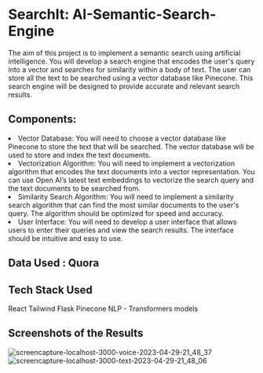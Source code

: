 # <b>SearchIt</b>: AI-Semantic-Search-Engine

The aim of this project is to implement a semantic search using artificial intelligence. You will develop a search engine that encodes the user's query into a vector and searches for similarity within a body of text. The user can store all the text to be searched using a vector database like Pinecone. This search engine will be designed to provide accurate and relevant search results.

## Components:
<li>Vector Database: You will need to choose a vector database like Pinecone to store the text that will be searched. The vector database will be used to store and index the text documents.</li>
<li>Vectorization Algorithm: You will need to implement a vectorization algorithm that encodes the text documents into a vector representation. You can use Open AI’s latest text embeddings to vectorize the search query and the text documents to be searched from.</li>
<li>Similarity Search Algorithm: You will need to implement a similarity search algorithm that can find the most similar documents to the user's query. The algorithm should be optimized for speed and accuracy.</li>
<li>User Interface: You will need to develop a user interface that allows users to enter their queries and view the search results. The interface should be intuitive and easy to use.</li>

## Data Used : <b>Quora</b>

## Tech Stack Used
 React Tailwind
 Flask
 Pinecone
 NLP - Transformers models
 
## Screenshots of the Results

![screencapture-localhost-3000-voice-2023-04-29-21_48_37](https://user-images.githubusercontent.com/87355988/235312682-b2d8a962-4626-48e2-99bb-3eb5f24b3259.png)
![screencapture-localhost-3000-text-2023-04-29-21_48_06](https://user-images.githubusercontent.com/87355988/235312685-6ef6cacd-2f3c-43c2-a343-646a184062bb.png)
